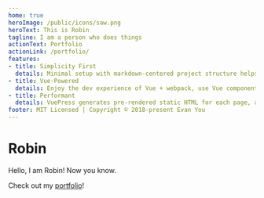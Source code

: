 ```yaml
---
home: true
heroImage: /public/icons/saw.png
heroText: This is Robin
tagline: I am a person who does things
actionText: Portfolio
actionLink: /portfolio/
features:
- title: Simplicity First
  details: Minimal setup with markdown-centered project structure helps you focus on writing.
- title: Vue-Powered
  details: Enjoy the dev experience of Vue + webpack, use Vue components in markdown, and develop custom themes with Vue.
- title: Performant
  details: VuePress generates pre-rendered static HTML for each page, and runs as an SPA once a page is loaded.
footer: MIT Licensed | Copyright © 2018-present Evan You
---
```



# Robin
Hello, I am Robin! Now you know.

Check out my [portfolio](portfolio/index.md)!



